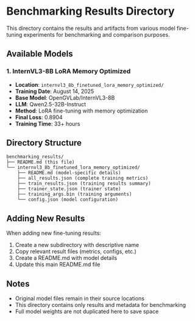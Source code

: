 # Benchmarking Results Directory

This directory contains the results and artifacts from various model fine-tuning experiments for benchmarking and comparison purposes.

## Available Models

### 1. InternVL3-8B LoRA Memory Optimized
- **Location**: `internvl3_8b_finetuned_lora_memory_optimized/`
- **Training Date**: August 14, 2025
- **Base Model**: OpenGVLab/InternVL3-8B
- **LLM**: Qwen2.5-32B-Instruct
- **Method**: LoRA fine-tuning with memory optimization
- **Final Loss**: 0.8904
- **Training Time**: 33+ hours

## Directory Structure
```
benchmarking_results/
├── README.md (this file)
└── internvl3_8b_finetuned_lora_memory_optimized/
    ├── README.md (model-specific details)
    ├── all_results.json (complete training metrics)
    ├── train_results.json (training results summary)
    ├── trainer_state.json (trainer state)
    ├── training_args.bin (training arguments)
    └── config.json (model configuration)
```

## Adding New Results
When adding new fine-tuning results:
1. Create a new subdirectory with descriptive name
2. Copy relevant result files (metrics, configs, etc.)
3. Create a README.md with model details
4. Update this main README.md file

## Notes
- Original model files remain in their source locations
- This directory contains only results and metadata for benchmarking
- Full model weights are not duplicated here to save space
